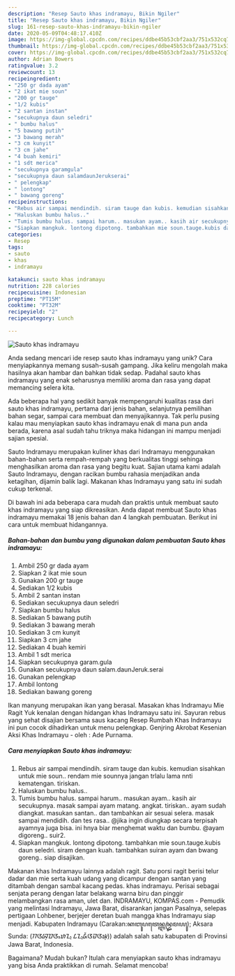 ```yaml
---
description: "Resep Sauto khas indramayu, Bikin Ngiler"
title: "Resep Sauto khas indramayu, Bikin Ngiler"
slug: 161-resep-sauto-khas-indramayu-bikin-ngiler
date: 2020-05-09T04:48:17.410Z
image: https://img-global.cpcdn.com/recipes/ddbe45b53cbf2aa3/751x532cq70/sauto-khas-indramayu-foto-resep-utama.jpg
thumbnail: https://img-global.cpcdn.com/recipes/ddbe45b53cbf2aa3/751x532cq70/sauto-khas-indramayu-foto-resep-utama.jpg
cover: https://img-global.cpcdn.com/recipes/ddbe45b53cbf2aa3/751x532cq70/sauto-khas-indramayu-foto-resep-utama.jpg
author: Adrian Bowers
ratingvalue: 3.2
reviewcount: 13
recipeingredient:
- "250 gr dada ayam"
- "2 ikat mie soun"
- "200 gr tauge"
- "1/2 kubis"
- "2 santan instan"
- "secukupnya daun seledri"
- " bumbu halus"
- "5 bawang putih"
- "3 bawang merah"
- "3 cm kunyit"
- "3 cm jahe"
- "4 buah kemiri"
- "1 sdt merica"
- "secukupnya garamgula"
- "secukupnya daun salamdaunJerukserai"
- " pelengkap"
- " lontong"
- " bawang goreng"
recipeinstructions:
- "Rebus air sampai mendindih. siram tauge dan kubis. kemudian sisahkan untuk mie soun.. rendam mie sounnya jangan trlalu lama nnti kematengan. tiriskan."
- "Haluskan bumbu halus.."
- "Tumis bumbu halus. sampai harum.. masukan ayam.. kasih air secukupnya. masak sampai ayam matang. angkat. tiriskan.. ayam sudah diangkat. masukan santan.. dan tambahkan air sesuai selera. masak sampai mendidih. dan tes rasa.. @jika ingin diungkap secara terpisah ayamnya juga bisa. ini hnya biar menghemat waktu dan bumbu. @ayam digoreng.. suir2."
- "Siapkan mangkuk. lontong dipotong. tambahkan mie soun.tauge.kubis daun seledri. siram dengan kuah. tambahkan suiran ayam dan bwang goreng.. siap disajikan."
categories:
- Resep
tags:
- sauto
- khas
- indramayu

katakunci: sauto khas indramayu 
nutrition: 228 calories
recipecuisine: Indonesian
preptime: "PT15M"
cooktime: "PT32M"
recipeyield: "2"
recipecategory: Lunch

---
```



![Sauto khas indramayu](https://img-global.cpcdn.com/recipes/ddbe45b53cbf2aa3/751x532cq70/sauto-khas-indramayu-foto-resep-utama.jpg)

Anda sedang mencari ide resep sauto khas indramayu yang unik? Cara menyiapkannya memang susah-susah gampang. Jika keliru mengolah maka hasilnya akan hambar dan bahkan tidak sedap. Padahal sauto khas indramayu yang enak seharusnya memiliki aroma dan rasa yang dapat memancing selera kita.

Ada beberapa hal yang sedikit banyak mempengaruhi kualitas rasa dari sauto khas indramayu, pertama dari jenis bahan, selanjutnya pemilihan bahan segar, sampai cara membuat dan menyajikannya. Tak perlu pusing kalau mau menyiapkan sauto khas indramayu enak di mana pun anda berada, karena asal sudah tahu triknya maka hidangan ini mampu menjadi sajian spesial.

Sauto Indramayu merupakan kuliner khas dari Indramayu menggunakan bahan-bahan serta rempah-rempah yang berkualitas tinggi sehinga menghasilkan aroma dan rasa yang begitu kuat. Sajian utama kami adalah Sauto Indramayu, dengan racikan bumbu rahasia menjadikan anda ketagihan, dijamin balik lagi. Makanan khas Indramayu yang satu ini sudah cukup terkenal.


Di bawah ini ada beberapa cara mudah dan praktis untuk membuat sauto khas indramayu yang siap dikreasikan. Anda dapat membuat Sauto khas indramayu memakai 18 jenis bahan dan 4 langkah pembuatan. Berikut ini cara untuk membuat hidangannya.

<!--inarticleads1-->

##### Bahan-bahan dan bumbu yang digunakan dalam pembuatan Sauto khas indramayu:

1. Ambil 250 gr dada ayam
1. Siapkan 2 ikat mie soun
1. Gunakan 200 gr tauge
1. Sediakan 1/2 kubis
1. Ambil 2 santan instan
1. Sediakan secukupnya daun seledri
1. Siapkan  bumbu halus
1. Sediakan 5 bawang putih
1. Sediakan 3 bawang merah
1. Sediakan 3 cm kunyit
1. Siapkan 3 cm jahe
1. Sediakan 4 buah kemiri
1. Ambil 1 sdt merica
1. Siapkan secukupnya garam.gula
1. Gunakan secukupnya daun salam.daunJeruk.serai
1. Gunakan  pelengkap
1. Ambil  lontong
1. Sediakan  bawang goreng


Ikan manyung merupakan ikan yang berasal. Masakan khas Indramayu Mie Ragit Yuk kenalan dengan hidangan khas Indramayu satu ini. Sayuran rebus yang sehat disajian bersama saus kacang Resep Rumbah Khas Indramayu ini pun cocok dihadirkan untuk menu pelengkap. Genjring Akrobat Kesenian Aksi Khas Indramayu - oleh : Ade Purnama. 

<!--inarticleads2-->

##### Cara menyiapkan Sauto khas indramayu:

1. Rebus air sampai mendindih. siram tauge dan kubis. kemudian sisahkan untuk mie soun.. rendam mie sounnya jangan trlalu lama nnti kematengan. tiriskan.
1. Haluskan bumbu halus..
1. Tumis bumbu halus. sampai harum.. masukan ayam.. kasih air secukupnya. masak sampai ayam matang. angkat. tiriskan.. ayam sudah diangkat. masukan santan.. dan tambahkan air sesuai selera. masak sampai mendidih. dan tes rasa.. @jika ingin diungkap secara terpisah ayamnya juga bisa. ini hnya biar menghemat waktu dan bumbu. @ayam digoreng.. suir2.
1. Siapkan mangkuk. lontong dipotong. tambahkan mie soun.tauge.kubis daun seledri. siram dengan kuah. tambahkan suiran ayam dan bwang goreng.. siap disajikan.


Makanan khas Indramayu lainnya adalah ragit. Satu porsi ragit berisi telur dadar dan mie serta kuah udang yang dicampur dengan santan yang ditambah dengan sambal kacang pedas. khas indramayu. Perisai sebagai senjata perang dengan latar belakang warna biru dan pinggir melambangkan rasa aman, ulet dan. INDRAMAYU, KOMPAS.com - Pemudik yang melintasi Indramayu, Jawa Barat, disarankan jangan Pasalnya, selepas pertigaan Lohbener, berjejer deretan buah mangga khas Indramayu siap menjadi. Kabupaten Indramayu (Carakan:ꦏꦧꦸꦥꦠꦺꦤ꧀ꦆꦤ꧀ꦢꦿꦩꦪꦸ); Aksara Sunda: (ᮊᮃᮘᮥᮕᮃᮒᮦᮔ᮪ ᮄᮔ᮪ᮓᮁᮃᮙᮃᮚᮥ)) adalah salah satu kabupaten di Provinsi Jawa Barat, Indonesia. 

Bagaimana? Mudah bukan? Itulah cara menyiapkan sauto khas indramayu yang bisa Anda praktikkan di rumah. Selamat mencoba!
